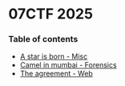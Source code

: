 # 07CTF 2025

### Table of contents
* [A star is born - Misc](a-star-is-born)
* [Camel in mumbai - Forensics](camel-in-mumbai)
* [The agreement - Web](the-agreement)
